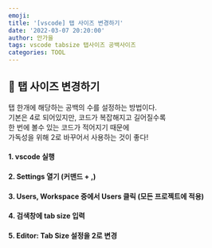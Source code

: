 ```yaml
---
emoji:
title: '[vscode] 탭 사이즈 변경하기'
date: '2022-03-07 20:20:00'
author: 안가을
tags: vscode tabsize 탭사이즈 공백사이즈
categories: TOOL
---
```


## 💙 탭 사이즈 변경하기

탭 한개에 해당하는 공백의 수를 설정하는 방법이다.<br />
기본은 4로 되어있지만, 코드가 복잡해지고 길어질수록<br />
한 번에 볼수 있는 코드가 적어지기 때문에<br />
가독성을 위해 2로 바꾸어서 사용하는 것이 좋다!

#### 1. vscode 실행

#### 2. Settings 열기 (커맨드 + ,)

#### 3. Users, Workspace 중에서 Users 클릭 (모든 프로젝트에 적용)

#### 4. 검색창에 tab size 입력

#### 5. Editor: Tab Size 설정을 2로 변경

```toc

```
